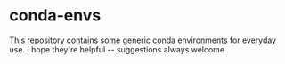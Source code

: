 # conda-envs

This repository contains some generic conda environments for everyday use.
I hope they're helpful -- suggestions always welcome
